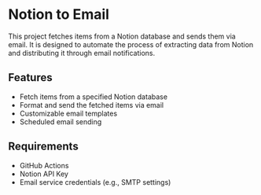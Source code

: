 # Notion to Email

This project fetches items from a Notion database and sends them via email. It is designed to automate the process of extracting data from Notion and distributing it through email notifications.

## Features

- Fetch items from a specified Notion database
- Format and send the fetched items via email
- Customizable email templates
- Scheduled email sending

## Requirements

- GitHub Actions
- Notion API Key
- Email service credentials (e.g., SMTP settings)

